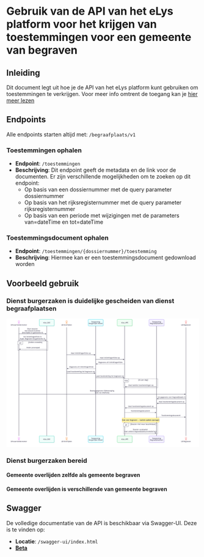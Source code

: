 # Gebruik van de API van het eLys platform voor het krijgen van toestemmingen voor een gemeente van begraven

## Inleiding

Dit document legt uit hoe je de API van het eLys platform kunt gebruiken om toestemmingen te verkrijgen.
Voor meer info omtrent de toegang kan je [hier meer lezen](../../../algemeen/security/README.md)

## Endpoints

Alle endpoints starten altijd met: `/begraafplaats/v1`

### Toestemmingen ophalen
- **Endpoint**: `/toestemmingen`
- **Beschrijving**: Dit endpoint geeft de metadata en de link voor de documenten. Er zijn verschillende mogelijkheden om te zoeken op dit endpoint:
  - Op basis van een dossiernummer met de query parameter dossiernummer
  - Op basis van het rijksregisternummer met de query parameter rijksregisternummer
  - Op basis van een periode met wijzigingen met de parameters van=dateTime en tot=dateTime 

### Toestemmingsdocument ophalen
- **Endpoint**: `/toestemmingen/{dossiernummer}/toestemming`
- **Beschrijving**: Hiermee kan er een toestemmingsdocument gedownload worden 

## Voorbeeld gebruik
### Dienst burgerzaken is duidelijke gescheiden van dienst begraafplaatsen
![begraafplaatsenGescheiden](../diagrams/begraafplaatsenGescheiden.png)

### Dienst burgerzaken bereid 
#### Gemeente overlijden zelfde als gemeente begraven
#### Gemeente overlijden is verschillende van gemeente begraven

## Swagger

De volledige documentatie van de API is beschikbaar via Swagger-UI. Deze is te vinden op:
- **Locatie**: `/swagger-ui/index.html`
- [**Beta**](https://elys.api.beta-athumi.eu/swagger-ui/index.html?urls.primaryName=Begraafplaats)

